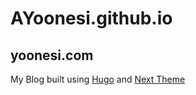 # AYoonesi.github.io

yoonesi.com
--
My Blog built using [Hugo](https://gohugo.io) and [Next Theme](https://github.com/elkan1788/hugo-theme-next)
